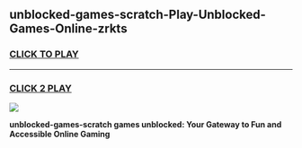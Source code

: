 
## unblocked-games-scratch-Play-Unblocked-Games-Online-zrkts
<h3>
<a href="https://premium76.site?title=unblocked-games-scratch&ref=25A">CLICK TO PLAY</a></h3>
<hr>

<h3>
<a href="https://premium76.site?title=unblocked-games-scratch&ref=25A">CLICK 2 PLAY</a>
  
</h3>

<a href="https://premium76.site?title=unblocked-games-scratch&ref=25A"><img src="https://clearcache.store/games.png"></a>


**unblocked-games-scratch games unblocked: Your Gateway to Fun and Accessible Online Gaming**
